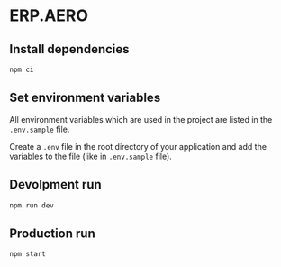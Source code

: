 # ERP.AERO

## Install dependencies

```bash
npm ci
```

## Set environment variables

All environment variables which are used in the project are listed in the `.env.sample` file.

Create a `.env` file in the root directory of your application and add the variables to the file (like in `.env.sample` file).

## Devolpment run

```bash
npm run dev
```

## Production run

```bash
npm start
```
